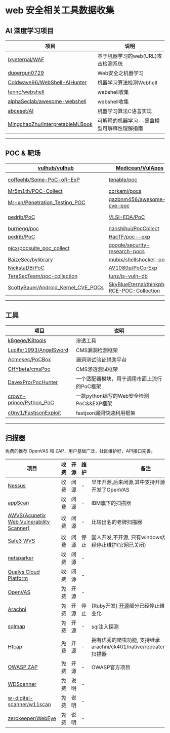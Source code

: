 # web 安全相关工具数据收集

## AI 深度学习项目

| 项目                                                                                    | 说明                     |
| ------------------------------------------------------------------------------------- | ---------------------- |
| [lxyeternal/WAF](https://github.com/lxyeternal/WAF)                                   | 基于机器学习的web(URL)攻击检测系统  |
| [duoergun0729 ](https://github.com/duoergun0729)                                      | Web安全之机器学习             |
| [Coldwave96/WebShell-AIHunter](https://github.com/Coldwave96/WebShell-AIHunter)       | 机器学习算法检测Webhell        |
| [tennc/webshell](https://github.com/tennc/webshell)                                   | webshell收集             |
| [alphaSeclab/awesome-webshell](https://github.com/alphaSeclab/awesome-webshell)       | webshell收集             |
| [abceset/AI](https://github.com/abceset/AI)                                           | 机器学习算法C语言实现            |
| [MingchaoZhu/InterpretableMLBook](https://github.com/MingchaoZhu/InterpretableMLBook) | 可解释的机器学习--黑盒模型可解释性理解指南 |

---

## POC & 靶场

| [vulhub/vulhub](https://github.com/vulhub/vulhub)                                                        | [Medicean/VulApps](https://github.com/Medicean/VulApps)                                                     | -                                                                   |
| -------------------------------------------------------------------------------------------------------- | ----------------------------------------------------------------------------------------------------------- | ------------------------------------------------------------------- |
| [coffeehb/Some-PoC-oR-ExP](https://github.com/coffeehb/Some-PoC-oR-ExP)                                  | [tenable/poc](https://github.com/tenable/poc)                                                               | [ym2011/POC-EXP](https://github.com/ym2011/POC-EXP)                 |
| [Mr5m1th/POC-Collect](https://github.com/Mr5m1th/POC-Collect)                                            | [corkami/pocs](https://github.com/corkami/pocs)                                                             | [thezdi/PoC](https://github.com/thezdi/PoC)                         |
| [Mr-xn/Penetration_Testing_POC](https://github.com/Mr-xn/Penetration_Testing_POC)                        | [qazbnm456/awesome-cve-poc](https://github.com/qazbnm456/awesome-cve-poc)                                   | [mcw0/PoC](https://github.com/mcw0/PoC)                             |
| [pedrib/PoC](https://github.com/pedrib/PoC)                                                              | [VLSI-EDA/PoC](https://github.com/VLSI-EDA/PoC)                                                             | [ele7enxxh/poc-exp](https://github.com/ele7enxxh/poc-exp)           |
| [burnegg/poc](https://github.com/burnegg/poc)                                                            | [nanshihui/PocCollect](https://github.com/nanshihui/PocCollect)                                             | [gottburgm/Exploits](https://github.com/gottburgm/Exploits)         |
| [pedrib/PoC](https://github.com/pedrib/PoC)                                                              | [HacTF/poc--exp](https://github.com/HacTF/poc--exp)                                                         | [V-E-O/PoC](https://github.com/V-E-O/PoC)                           |
| [njcx/pocsuite_poc_collect](https://github.com/njcx/pocsuite_poc_collect)                                | [google/security-research-pocs](https://github.com/google/security-research-pocs)                           | [nomi-sec/PoC-in-GitHub](https://github.com/nomi-sec/PoC-in-GitHub) |
| [BaizeSec/bylibrary](https://github.com/BaizeSec/bylibrary/tree/main/docs/%E6%BC%8F%E6%B4%9E%E5%BA%93)   | [mubix/shellshocker-pocs](https://github.com/mubix/shellshocker-pocs)                                       | [jas502n](https://github.com/jas502n?tab=repositories)              |
| [NickstaDB/PoC](https://github.com/NickstaDB/PoC)                                                        | [AV1080p/PoCorExp](https://github.com/AV1080p/PoCorExp)                                                     | [lgandx/PoC](https://github.com/lgandx/PoC)                         |
| [TeraSecTeam/poc-collection](https://github.com/TeraSecTeam/poc-collection/blob/main/poc-collection.csv) | [tunz/js-vuln-db](https://github.com/tunz/js-vuln-db)                                                       | [pochubs/pochubs](https://github.com/pochubs/pochubs)               |
| [ScottyBauer/Android_Kernel_CVE_POCs](https://github.com/ScottyBauer/Android_Kernel_CVE_POCs)            | [SkyBlueEternal/thinkphp-RCE-POC-Collection](https://github.com/SkyBlueEternal/thinkphp-RCE-POC-Collection) |                                                                     |

----

## 工具

| 项目                                                                    | 说明                           |
| --------------------------------------------------------------------- | ---------------------------- |
| [k8gege/K8tools](https://github.com/k8gege/K8tools)                   | 渗透工具                         |
| [Lucifer1993/AngelSword](https://github.com/Lucifer1993/AngelSword)   | CMS漏洞检测框架                    |
| [Acmesec/PoCBox](https://github.com/Acmesec/PoCBox)                   | 漏洞测试验证辅助平台                   |
| [CHYbeta/cmsPoc](https://github.com/CHYbeta/cmsPoc)                   | CMS渗透测试框架                    |
| [DavexPro/PocHunter](https://github.com/DavexPro/PocHunter)           | 一个适配器模块，用于调用市面上流行的PoC框架      |
| [crown-prince/Python_PoC](https://github.com/crown-prince/Python_PoC) | 一款python编写的Web安全检测PoC&&EXP框架 |
| [c0ny1/FastjsonExploit](https://github.com/c0ny1/FastjsonExploit)     | fastjson漏洞快速利用框架             |

---

## 扫描器

免费的推荐 OpenVAS 和 ZAP，用户基础广泛，社区维护好，API接口完善。

| 项目                                                                                             | 收费  | 开源  | 维护  | 备注                                                                | 使用说明                   |
| ---------------------------------------------------------------------------------------------- | --- | --- | --- | ----------------------------------------------------------------- | ---------------------- |
| [Nessus](https://www.tenable.com/products/nessus)                                              | 收费  | 闭源  | -   | 早年开源,后来闭源,其中支持开源的部分开发者开发了OpenVAS                                  |                        |
| [appScan](https://www.hcltechsw.com/products/appscan)                                          | 收费  | 闭源  | -   | IBM旗下的扫描器                                                         |                        |
| [AWVS(Acunetix Web Vulnerability Scanner)](https://www.acunetix.com/web-vulnerability-scanner) | 收费  | 闭源  | -   | 比较出名的老牌扫描器                                                        |                        |
| [Safe3 WVS](https://sourceforge.net/projects/safe3wvs/)                                        | 收费  | 闭源  | 停止  | 国人开发,不开源, 只有windows版本, 13年就已经停止维护(官网已关闭)                          |                        |
| [netsparker](https://www.netsparker.com/)                                                      | 收费  | 闭源  | -   |                                                                   |                        |
| [Qualys Cloud Platform](https://www.qualys.com/cloud-platform/)                                | 收费  | 闭源  | -   |                                                                   |                        |
| [OpenVAS](https://www.openvas.org/)                                                            | 免费  | 开源  | -   |                                                                   |                        |
| [Arachni](https://www.arachni-scanner.com/)                                                    | 免费  | 开源  | 停止  | [Ruby开发] [开源](https://github.com/Arachni/arachni)部分已经停止维护,作者开始商业化 | [DOC](docs/arachni.md) |
| [sqlmap](https://github.com/sqlmapproject/sqlmap)                                              | 免费  | 开源  | -   | sql注入探测                                                           |                        |
| [Htcap](https://htcap.org/)                                                                    | 免费  | 开源  | -   | 拥有优秀的爬虫功能, 支持继承arachni/ck401/native/repeater/sqlmap/wapiti 扫描器    |                        |
| [OWASP ZAP](https://owasp.org/www-project-zap/)                                                | 免费  | 开源  | -   | OWASP官方项目                                                         | [DOC](docs/zaproxy.md) |
| [WDScanner](https://github.com/TideSec/WDScanner)                                              | 免费  | 说明  | -   |                                                                   |                        |
| [w-digital-scanner/w11scan](https://github.com/w-digital-scanner/w11scan)                      | 免费  | 说明  | -   |                                                                   |                        |
| [zerokeeper/WebEye](https://github.com/zerokeeper/WebEye)                                      | 免费  | 说明  | -   |                                                                   |                        |
